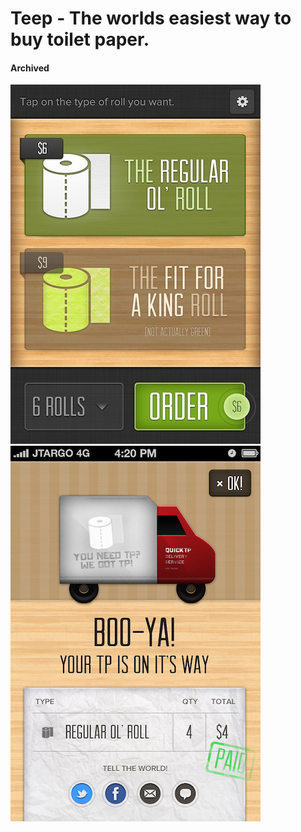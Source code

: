 Teep - The worlds easiest way to buy toilet paper. 
==

#### Archived

![TEEP](/tp1.jpg) ![TEEP2](/tp2.jpg)